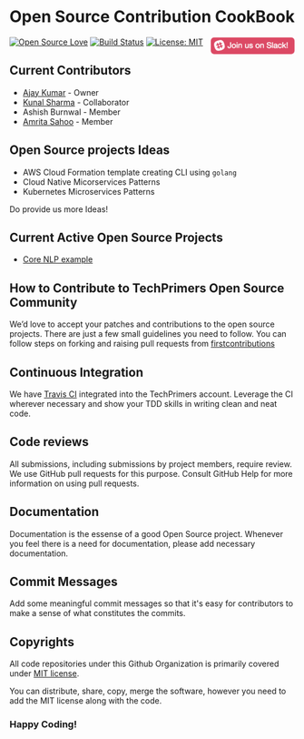 # Open Source Contribution CookBook

[![Open Source Love](https://badges.frapsoft.com/os/v1/open-source.svg?v=103)](https://github.com/ellerbrock/open-source-badges/)
[<img align="right" width="150" src="assets/join-slack-team.png">](https://join.slack.com/t/techprimers/shared_invite/enQtNTI3MzQxODEwNDMzLTU3ZTRiMDkxYWI4NTM1NWIwOGZlYTE1M2I4Zjg3M2U3ZDMzZWU4NTA3MzM5NjI0ZmQ1YmZhMGNhMGI1NGYwMTY)
[![Build Status](https://travis-ci.com/TechPrimers/contribution.svg?branch=master)](https://travis-ci.com/TechPrimers/contribution)
[![License: MIT](https://img.shields.io/badge/License-MIT-green.svg)](https://opensource.org/licenses/MIT)

## Current Contributors
- [Ajay Kumar](https://github.com/MovingToWeb) - Owner
- [Kunal Sharma](https://github.com/Knlsharma) - Collaborator
- Ashish Burnwal - Member
- [Amrita Sahoo](https://github.com/amsahoo) - Member

## Open Source projects Ideas
- AWS Cloud Formation template creating CLI using `golang`
- Cloud Native Micorservices Patterns
- Kubernetes Microservices Patterns

Do provide us more Ideas!

## Current Active Open Source Projects
- [Core NLP example](https://github.com/TechPrimers/core-nlp-example)

## How to Contribute to TechPrimers Open Source Community
We’d love to accept your patches and contributions to the open source projects. There are just a few small guidelines you need to follow.
You can follow steps on forking and raising pull requests from [firstcontributions](https://github.com/firstcontributions/first-contributions/blob/master/README.md)

## Continuous Integration
We have [Travis CI](https://travis-ci.com/TechPrimers) integrated into the TechPrimers account. Leverage the CI wherever necessary and show your TDD skills in writing clean and neat code.

## Code reviews
All submissions, including submissions by project members, require review. We use GitHub pull requests for this purpose. Consult GitHub Help for more information on using pull requests.

## Documentation
Documentation is the essense of a good Open Source project. Whenever you feel there is a need for documentation, please add necessary documentation. 

## Commit Messages
Add some meaningful commit messages so that it's easy for contributors to make a sense of what constitutes the commits.

## Copyrights
All code repositories under this Github Organization is primarily covered under [MIT license](https://opensource.org/licenses/MIT). 

You can distribute, share, copy, merge the software, however you need to add the MIT license along with the code.

### Happy Coding!
